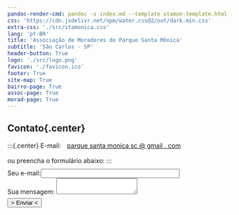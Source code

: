 ```yaml
---
pandoc-render-cmd: pandoc -s index.md --template stamon-template.html -o index.html
css: 'https://cdn.jsdelivr.net/npm/water.css@2/out/dark.min.css'
extra-css: './src/stamonica.css'
lang: 'pt-BR'
title: 'Associação de Moradores do Parque Santa Mônica'
subtitle: 'São Carlos - SP'
header-button: True
logo: './src/logo.png'
favicon: './favicon.ico'
footer: True
site-map: True
bairro-page: True
assoc-page: True
morad-page: True
---
```


## Contato{.center}

:::{.center}
E-mail:<a style="margin-left: 1em;" href="mailto:parquesantamonicasc@gmail.com">parque santa monica sc @ gmail . com</a><br><br>
ou preencha o formulário abaixo:
:::

<form action="https://formspree.io/f/xnqwvvdk" method="POST" target="_blank" style="margin-top: -1em; margin-bottom: 2em; padding-top: 0.7em; padding-bottom: 0.75em;"><input type="hidden" name="_language" value="pt-BR">
  <label>Seu e-mail:<input type="text" name="email" style="width: 62%;" required="required">
  </label><br>
  <label>Sua mensagem:
    <textarea name="message" required="required"></textarea>
  </label>
  <button type="submit" style="margin-right: auto; margin-top: 0.5em; display: block;">> Enviar <</button>
</form>

